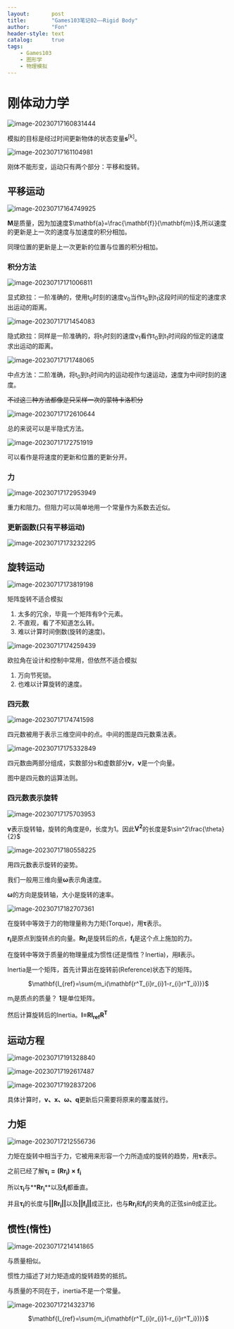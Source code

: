 ```yaml
---
layout:       post
title:        "Games103笔记02——Rigid Body"
author:       "Fon"
header-style: text
catalog:      true
tags:
    - Games103
    - 图形学
    - 物理模拟
---
```




# 刚体动力学

![image-20230717160831444](https://raw.githubusercontent.com/achmli/achmli.github.io/master/img/Games103/02/Simulation.png)

模拟的目标是经过时间更新物体的状态变量<strong>s</strong><sup>[k]</sup>。

![image-20230717161104981](https://raw.githubusercontent.com/achmli/achmli.github.io/master/img/Games103/02/Motion.png)

刚体不能形变，运动只有两个部分：平移和旋转。

## 平移运动

![image-20230717164749925](https://raw.githubusercontent.com/achmli/achmli.github.io/master/img/Games103/02/Translation.png)

<strong>M</strong>是质量，因为加速度$\mathbf{a}=\frac{\mathbf{f}}{\mathbf{m}}$,所以速度的更新是上一次的速度与加速度的积分相加。

同理位置的更新是上一次更新的位置与位置的积分相加。

### 积分方法

![image-20230717171006811](https://raw.githubusercontent.com/achmli/achmli.github.io/master/img/Games103/02/ExplicitEuler.png)

显式欧拉：一阶准确的，使用t<sub>0</sub>时刻的速度v<sub>0</sub>当作t<sub>0</sub>到t<sub>1</sub>这段时间的恒定的速度求出运动的距离。

![image-20230717171454083](https://raw.githubusercontent.com/achmli/achmli.github.io/master/img/Games103/02/ImplicitEuler.png)

隐式欧拉：同样是一阶准确的，将t<sub>1</sub>时刻的速度v<sub>1</sub>看作t<sub>0</sub>到t<sub>1</sub>时间段的恒定的速度求出运动的距离。

![image-20230717171748065](https://raw.githubusercontent.com/achmli/achmli.github.io/master/img/Games103/02/SemiEuler.png)

中点方法：二阶准确，将t<sub>0</sub>到t<sub>1</sub>时间内的运动视作匀速运动，速度为中间时刻的速度。

~~不过这三种方法都像是只采样一次的蒙特卡洛积分~~

![image-20230717172610644](https://raw.githubusercontent.com/achmli/achmli.github.io/master/img/Games103/02/Translation2.png)

总的来说可以是半隐式方法。

![image-20230717172751919](https://raw.githubusercontent.com/achmli/achmli.github.io/master/img/Games103/02/LeapFrog.png)

可以看作是将速度的更新和位置的更新分开。

### 力

![image-20230717172953949](https://raw.githubusercontent.com/achmli/achmli.github.io/master/img/Games103/02/ForceType.png)

重力和阻力。但阻力可以简单地用一个常量作为系数去近似。

### 更新函数(只有平移运动)

![image-20230717173232295](https://raw.githubusercontent.com/achmli/achmli.github.io/master/img/Games103/02/TranslationSimulation.png)

## 旋转运动

![image-20230717173819198](https://raw.githubusercontent.com/achmli/achmli.github.io/master/img/Games103/02/RotationMatrix.png)

矩阵旋转不适合模拟

1. 太多的冗余，毕竟一个矩阵有9个元素。
2. 不直观，看了不知道怎么转。
3. 难以计算时间倒数(旋转的速度)。

![image-20230717174259439](https://raw.githubusercontent.com/achmli/achmli.github.io/master/img/Games103/02/RotationEulerAngle.png)

欧拉角在设计和控制中常用，但依然不适合模拟

1. 万向节死锁。
2. 也难以计算旋转的速度。

### 四元数

![image-20230717174741598](https://raw.githubusercontent.com/achmli/achmli.github.io/master/img/Games103/02/RotationQuat.png)

四元数被用于表示三维空间中的点。中间的图是四元数乘法表。

![image-20230717175332849](https://raw.githubusercontent.com/achmli/achmli.github.io/master/img/Games103/02/QuatArith.png)

四元数由两部分组成，实数部分s和虚数部分<strong>v</strong>，<strong>v</strong>是一个向量。

图中是四元数的运算法则。

### 四元数表示旋转

![image-20230717175703953](https://raw.githubusercontent.com/achmli/achmli.github.io/master/img/Games103/02/RotationQuat2.png)

<strong>v</strong>表示旋转轴，旋转的角度是θ，长度为1。因此<strong>V<sup>2</sup></strong>的长度是$\sin^2\frac{\theta}{2}$

![image-20230717180558225](https://raw.githubusercontent.com/achmli/achmli.github.io/master/img/Games103/02/Rotation.png)

用四元数表示旋转的姿势。

我们一般用三维向量<strong>ω</strong>表示角速度。

<strong>ω</strong>的方向是旋转轴，大小是旋转的速率。

![image-20230717182707361](https://raw.githubusercontent.com/achmli/achmli.github.io/master/img/Games103/02/Torque.png)

在旋转中等效于力的物理量称为力矩(Torque)，用<strong>τ</strong>表示。

<strong>r<sub>i</sub></strong>是原点到旋转点的向量。<strong>Rr<sub>i</sub></strong>是旋转后的点，<strong>f<sub>i</sub></strong>是这个点上施加的力。

在旋转中等效于质量的物理量成为惯性(还是惰性？Inertia)，用<strong>I</strong>表示。

Inertia是一个矩阵，首先计算出在旋转前(Reference)状态下的矩阵。

<center>$\mathbf{I_{ref}=\sum{m_i(\mathbf{r^T_{i}r_{i}1-r_{i}r^T_i})}}$</center>

m<sub>i</sub>是质点的质量？ <strong>1</strong>是单位矩阵。

然后计算旋转后的Inertia。<strong>I=RI<sub>ref</sub>R<sup>T</sup></strong>

## 运动方程

![image-20230717191328840](https://raw.githubusercontent.com/achmli/achmli.github.io/master/img/Games103/02/TranslationWithRotate.png)

![image-20230717192617487](https://raw.githubusercontent.com/achmli/achmli.github.io/master/img/Games103/02/Simulation2.png)

![image-20230717192837206](https://raw.githubusercontent.com/achmli/achmli.github.io/master/img/Games103/02/Implementation.png)

具体计算时，<strong>v、x、ω、q</strong>更新后只需要将原来的覆盖就行。

## 力矩

![image-20230717212556736](https://raw.githubusercontent.com/achmli/achmli.github.io/master/img/Games103/02/Torque2.png)

力矩在旋转中相当于力，它被用来形容一个力所造成的旋转的趋势，用**τ**表示。

之前已经了解$\mathbf{\tau_i=(Rr_i)\times f_i}$

所以<strong>τ<sub>i</sub></strong>与**<strong>Rr<sub>i</sub></strong>**以及<strong>f<sub>i</sub></strong>都垂直。

并且<strong>τ<sub>i</sub></strong>的长度与<strong>||Rr<sub>i</sub>||</strong>以及<strong>||f<sub>i</sub>||</strong>成正比，也与<strong>Rr<sub>i</sub></strong>和<strong>f<sub>i</sub></strong>的夹角的正弦sinθ成正比。

## 惯性(惰性)

![image-20230717214141865](https://raw.githubusercontent.com/achmli/achmli.github.io/master/img/Games103/02/Inertia.png)

与质量相似。

惯性力描述了对力矩造成的旋转趋势的抵抗。

与质量的不同在于，inertia不是一个常量。

![image-20230717214323716](https://raw.githubusercontent.com/achmli/achmli.github.io/master/img/Games103/02/Inertia2.png)

<center>$\mathbf{I_{ref}=\sum{m_i(\mathbf{r^T_{i}r_{i}1-r_{i}r^T_i})}}$</center>